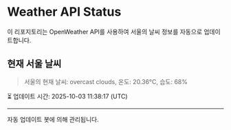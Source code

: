 
# Weather API Status

이 리포지토리는 OpenWeather API를 사용하여 서울의 날씨 정보를 자동으로 업데이트합니다.

## 현재 서울 날씨
> 서울의 현재 날씨: overcast clouds, 온도: 20.36°C, 습도: 68%

⏳ 업데이트 시간: 2025-10-03 11:38:17 (UTC)

---
자동 업데이트 봇에 의해 관리됩니다.
